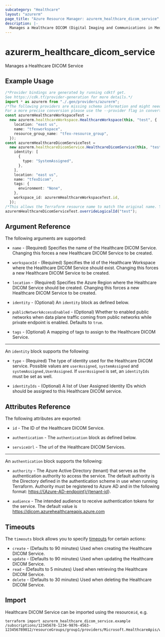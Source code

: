 ```yaml
---
subcategory: "Healthcare"
layout: "azurerm"
page_title: "Azure Resource Manager: azurerm_healthcare_dicom_service"
description: |-
  Manages a Healthcare DICOM (Digital Imaging and Communications in Medicine) Service.
---
```


# azurerm\_healthcare\_dicom\_service

Manages a Healthcare DICOM Service

## Example Usage

```typescript
/*Provider bindings are generated by running cdktf get.
See https://cdk.tf/provider-generation for more details.*/
import * as azurerm from "./.gen/providers/azurerm";
/*The following providers are missing schema information and might need manual adjustments to synthesize correctly: azurerm.
For a more precise conversion please use the --provider flag in convert.*/
const azurermHealthcareWorkspaceTest =
  new azurerm.healthcareWorkspace.HealthcareWorkspace(this, "test", {
    location: "east us",
    name: "tfexworkspace",
    resource_group_name: "tfex-resource_group",
  });
const azurermHealthcareDicomServiceTest =
  new azurerm.healthcareDicomService.HealthcareDicomService(this, "test_1", {
    identity: [
      {
        type: "SystemAssigned",
      },
    ],
    location: "east us",
    name: "tfexDicom",
    tags: {
      environment: "None",
    },
    workspace_id: azurermHealthcareWorkspaceTest.id,
  });
/*This allows the Terraform resource name to match the original name. You can remove the call if you don't need them to match.*/
azurermHealthcareDicomServiceTest.overrideLogicalId("test");

```

## Argument Reference

The following arguments are supported:

*   `name` - (Required) Specifies the name of the Healthcare DICOM Service. Changing this forces a new Healthcare DICOM Service to be created.

*   `workspaceId` - (Required) Specifies the id of the Healthcare Workspace where the Healthcare DICOM Service should exist. Changing this forces a new Healthcare DICOM Service to be created.

*   `location` - (Required) Specifies the Azure Region where the Healthcare DICOM Service should be created. Changing this forces a new Healthcare DICOM Service to be created.

*   `identity` - (Optional) An `identity` block as defined below.

*   `publicNetworkAccessEnabled` - (Optional) Whether to enabled public networks when data plane traffic coming from public networks while private endpoint is enabled. Defaults to `true`.

*   `tags` - (Optional) A mapping of tags to assign to the Healthcare DICOM Service.

***

An `identity` block supports the following:

*   `type` - (Required) The type of identity used for the Healthcare DICOM service. Possible values are `userAssigned`, `systemAssigned` and `systemAssigned,UserAssigned`. If `userAssigned` is set, an `identityIds` must be set as well.

*   `identityIds` - (Optional) A list of User Assigned Identity IDs which should be assigned to this Healthcare DICOM service.

## Attributes Reference

The following attributes are exported:

*   `id` - The ID of the Healthcare DICOM Service.

*   `authentication` - The `authentication` block as defined below.

*   `serviceUrl` - The url of the Healthcare DICOM Services.

***

An `authentication` block supports the following:

*   `authority` - The Azure Active Directory (tenant) that serves as the authentication authority to access the service. The default authority is the Directory defined in the authentication scheme in use when running Terraform.
    Authority must be registered to Azure AD and in the following format: <https://{Azure-AD-endpoint}/{tenant-id>}.

*   `audience` - The intended audience to receive authentication tokens for the service. The default value is <https://dicom.azurehealthcareapis.azure.com>

## Timeouts

The `timeouts` block allows you to specify [timeouts](https://www.terraform.io/language/resources/syntax#operation-timeouts) for certain actions:

* `create` - (Defaults to 90 minutes) Used when creating the Healthcare DICOM Service.
* `update` - (Defaults to 90 minutes) Used when updating the Healthcare DICOM Service.
* `read` - (Defaults to 5 minutes) Used when retrieving the Healthcare DICOM Service.
* `delete` - (Defaults to 30 minutes) Used when deleting the Healthcare DICOM Service.

## Import

Healthcare DICOM Service can be imported using the resource`id`, e.g.

```shell
terraform import azurerm_healthcare_dicom_service.example /subscriptions/12345678-1234-9876-4563-123456789012/resourceGroups/group1/providers/Microsoft.HealthcareApis/workspaces/workspace1/dicomServices/service1
```
